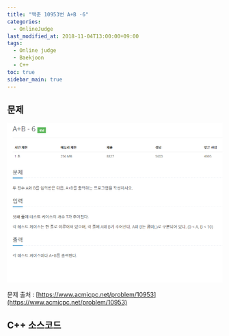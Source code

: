 ```yaml
---
title: "백준 10953번 A+B -6"
categories: 
  - OnlineJudge
last_modified_at: 2018-11-04T13:00:00+09:00
tags: 
  - Online judge
  - Baekjoon
  - C++
toc: true
sidebar_main: true
---
```


## 문제

![10950](https://github.com/lesslate/lesslate.github.io/blob/master/assets/img/OnlineJudge/10953.png?raw=true)

문제 출처 : [https://www.acmicpc.net/problem/10953](https://www.acmicpc.net/problem/10953)



## C++ 소스코드


<script src="https://gist.github.com/lesslate/94b6b703a85f64454a982f96931b4c87.js"></script>